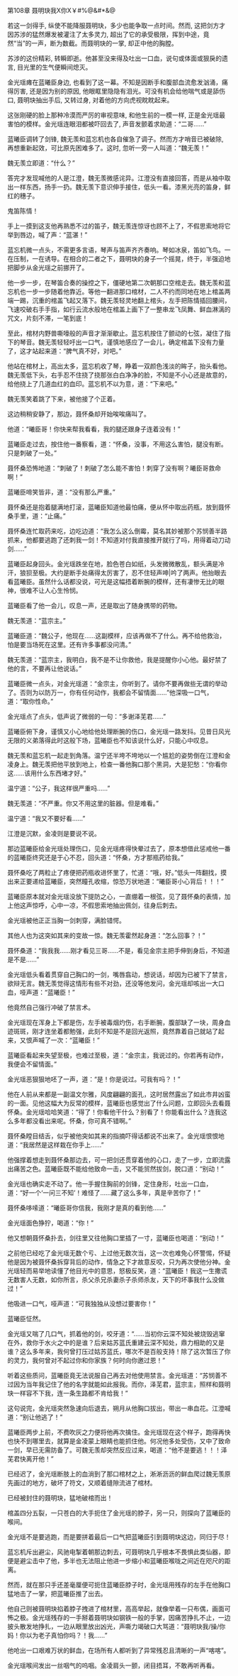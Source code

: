 第108章 聂明玦我X你X￥#%@&#*&@


若这一剑得手, 纵使不能降服聂明玦，多少也能争取一点时间。然而, 这把剑方才因苏涉的猛然爆发被灌注了太多灵力, 超出了它的承受极限，挥到中途，竟然“当”的一声，断为数截。而聂明玦的一掌, 却正中他的胸膛。

苏涉的这份精彩, 转瞬即逝。他甚至没来得及吐出一口血，说句或体面或狠戾的遗言, 目光里的生气便瞬间熄灭。

金光瑶瘫在蓝曦臣身边, 也看到了这一幕。不知是因断手和腹部血流愈发汹涌，痛得厉害, 还是因为别的原因, 他眼眶里隐隐有泪光。可没有机会给他喘气或是舔伤口, 聂明玦抽出手后, 又转过身, 对着他的方向虎视眈眈起来。

这张刚硬的脸上那种冷漠而严厉的审视意味, 和他生前的一模一样, 正是金光瑶最害怕的模样。金光瑶连眼泪都被吓回去了, 声音发颤着求助道：“二哥……”

蓝曦臣调转了剑锋, 魏无羡和蓝忘机也各自催急了调子。然而方才哨音已被破除, 再想重新起效，可比原先困难多了。这时, 忽听一旁一人叫道：“魏无羡！”

魏无羡立即道：“什么？”

答完才发现喊他的人是江澄，魏无羡微感诧异。江澄没有直接回答，而是从袖中取出一样东西，扬手一扔。魏无羡下意识伸手接住，低头一看。漆黑光亮的笛身，鲜红的穗子。

鬼笛陈情！

手上一摸到这支他再熟悉不过的笛子，魏无羡连惊讶也顾不上了，不假思索地将它举到唇边，喊了声：“蓝湛！”

蓝忘机微一点头，不需更多言语，琴声与笛声齐齐奏响。琴如冰泉，笛如飞鸟。一在压制，一在诱导。在相合的二者之下，聂明玦的身子一个摇晃，终于，半强迫地把脚步从金光瑶之前挪开了。

他一步一步，在琴笛合奏的操控之下，僵硬地第二次朝那口空棺走去。魏无羡和蓝忘机也一步一步随着他靠近。等他一翻进那口棺材，二人不约而同地在地上棺盖两端一踢，沉重的棺盖飞起又落下。魏无羡轻灵地翻上棺头，左手把陈情插回腰间，飞速咬破右手手指，如行云流水般地在棺盖上画下了一整串龙飞凤舞、鲜血淋漓的咒文，片刻不滞，一笔到底！

至此，棺材内野兽嘶嚎般的声音才渐渐歇止。蓝忘机按住了颤动的七弦，凝住了指下的琴音。魏无羡轻轻吁出一口气，谨慎地感应了一会儿，确定棺盖下没有力量了，这才站起来道：“脾气真不好，对吧。”

他站在棺材上，高出太多，蓝忘机收了琴，睁着一双颜色浅淡的眸子，抬头看他。魏无羡低下头，右手忍不住挠了挠那张白白净净的脸，不知是不小心还是故意的，给他挠上了几道血红的血印。蓝忘机不以为意，道：“下来吧。”

魏无羡笑着跳了下来，被他接了个正着。

这边稍稍安静了，那边，聂怀桑却开始唉唉痛叫了。

他道：“曦臣哥！你快来帮我看看，我的腿还跟身子连着没有！”

蓝曦臣走过去，按住他一番察看，道：“怀桑，没事，不用这么害怕，腿没有断。只是刺破了一处。”

聂怀桑恐怖地道：“刺破了！刺破了怎么能不害怕！刺穿了没有啊？曦臣哥救命啊！”

蓝曦臣啼笑皆非，道：“没有那么严重。”

聂怀桑还是抱着腿满地打滚，蓝曦臣知道他最怕痛，便从怀中取出药瓶，放到聂怀桑手里，道：“止痛。”

聂怀桑连忙取药来吃，边吃边道：“我怎么这么倒霉，莫名其妙被那个苏悯善半路抓来，他都要逃跑了还刺我一剑！不知道对付我直接推开就行了吗，用得着动刀动剑……”

蓝曦臣起身回头。金光瑶跌坐在地，脸色苍白如纸，头发微微散乱，额头满是冷汗，狼狈至极。大约是断手处痛得太厉害了，忍不住轻声呻|吟了两声。他抬眼去看蓝曦臣。虽然什么话都没说，可光是这幅捂着断腕的模样，还有凄惨无比的眼神，很难不让人心生怜悯。

蓝曦臣看了他一会儿，叹息一声，还是取出了随身携带的药物。

魏无羡道：“蓝宗主。”

蓝曦臣道：“魏公子，他现在……这副模样，应该再做不了什么。再不给他救治，怕是要当场死在这里。还有许多事都没问清。”

魏无羡道：“蓝宗主，我明白，我不是不让你救他，我是提醒你小心他。最好禁了他的言，不要再让他说话。”

蓝曦臣微一点头，对金光瑶道：“金宗主，你听到了。请你不要再做些无谓的举动了。否则为以防万一，你有任何动作，我都会不留情面……”他深吸一口气，道：“取你性命。”

金光瑶点了点头，低声说了微弱的一句：“多谢泽芜君……”

蓝曦臣俯下身，谨慎又小心地给他处理断腕的伤口，金光瑶一路发抖。见昔日风光无限的义弟落得此时这般下场，蓝曦臣也不知该说什么好，只能心中叹息。

魏无羡和蓝忘机一起走到角落。温宁还半垮不垮地以一个尴尬的姿势倒在江澄和金凌身上。魏无羡把他平放到地上，检查一番他胸口那个黑洞，大是犯愁：“你看你这……该用什么东西堵才好。”

温宁道：“公子，我这样很严重吗……”

魏无羡道：“不严重。你又不用这里的脏器。但是难看。”

温宁道：“我又不要好看……”

江澄是沉默，金凌则是要说不说。

那边蓝曦臣给金光瑶处理伤口，见金光瑶疼得快晕过去了，原本想借此惩戒他一番的蓝曦臣终究还是于心不忍，回头道：“怀桑，方才那瓶药给我。”

聂怀桑吃了两粒止了疼便把药瓶收进怀里了，忙道：“哦，好。”低头一阵翻找，摸出来正要递给蓝曦臣，突然瞳孔收缩，惊恐万状地道：“曦臣哥小心背后！！！”

蓝曦臣原本就对金光瑶没放下提防之心，一直绷着一根弦，见了聂怀桑的表情，加上他这声惊呼，心中一凉，不假思索地抽出佩剑，往身后刺去。

金光瑶被他正正当胸一剑刺穿，满脸错愕。

其他人也为这突如其来的变故一惊。魏无羡霍然起身道：“怎么回事？！”

聂怀桑道：“我我我……刚才看见三哥……不是，看见金宗主把手伸到身后，不知道是不是……”

金光瑶低头看着贯穿自己胸口的一剑，嘴唇翕动，想说话，却因为已被下了禁言，欲辩无言。魏无羡觉得这情形有些不对劲，还没等他发问，金光瑶却咳出一大口血，哑声道：“蓝曦臣！”

他竟然自己强行冲破了禁言术。

金光瑶现在浑身上下都是伤，左手被毒烟灼伤，右手断腕，腹部缺了一块，周身血迹斑斑，刚才连坐着都勉强，此刻不知是不是回光返照，竟然靠着自己就站了起来，又恨声喊了一次：“蓝曦臣！”

蓝曦臣看起来失望至极，也难过至极，道：“金宗主，我说过的。你若再有动作，我便会不留情面。”

金光瑶恶狠狠地呸了一声，道：“是！你是说过。可我有吗？！”

他在人前从来都是一副温文尔雅，风度翩翩的面孔，这时居然露出了如此市井凶蛮的一面。见他这幅大为反常的模样，蓝曦臣也感觉出了什么问题，立即回头去看聂怀桑。金光瑶哈哈笑道：“得了！你看他干什么？别看了！你能看出什么？连我这么多年都没看出来呢。怀桑，你可真不错啊。”

聂怀桑瞠目结舌，似乎被他突如其来的指摘吓得话都说不出来了。金光瑶恨恨地道：“我居然是这样栽在你手上……”

他强撑着想走到聂怀桑那边去，可一把剑还贯穿着他的心口，走了一步，立即流露出痛苦之色。蓝曦臣既不能给他致命一击，又不能贸然拔剑，脱口道：“别动！”

金光瑶也确实走不动了。他一手握住胸前的剑锋，定住身形，吐出一口血，道：“好一个‘一问三不知’！难怪了……藏了这么多年，真是辛苦你了！”

聂怀桑哆嗦道：“曦臣哥你信我，我刚才是真的看到他……”

金光瑶面色狰狞，喝道：“你！”

他又想朝聂怀桑扑去，剑往里又往他胸口里插了一寸，蓝曦臣也喝道：“别动！”

之前他已经吃了金光瑶无数个亏、上过他无数次当，这一次也难免心怀警惕，怀疑他是因为被聂怀桑拆穿背后的动作，情急之下才故意反咬，只为再次使他分神。金光瑶轻而易举地读懂了他目光中的意思，怒极反笑，道：“蓝曦臣！我这一生撒谎无数害人无数，如你所言，杀父杀兄杀妻杀子杀师杀友，天下的坏事我什么没做过！”

他吸进一口气，哑声道：“可我独独从没想过要害你！”

蓝曦臣怔然。

金光瑶又喘了几口气，抓着他的剑，咬牙道：“……当初你云深不知处被烧毁逃窜在外，救你于水火之中的是谁？后来姑苏蓝氏重建云深不知处，鼎力相助的又是谁？这么多年来，我何曾打压过姑苏蓝氏，哪次不是百般支持！除了这次暂压了你的灵力，我何曾对不起过你和你家族？何时向你邀过恩！”

听着这些质问，蓝曦臣竟无法说服自己再去对他使用禁言。金光瑶道：“苏悯善不过因为当年我记住了他的名字就能如此报我。而你，泽芜君，蓝宗主，照样和聂明玦一样容不下我，连一条生路都不肯给我！”

这句说完，金光瑶突然急速向后退去，朔月从他胸口拔出，带出一串血花。江澄喊道：“别让他逃了！”

蓝曦臣两步上前，不费吹灰之力便将他再次擒住。金光瑶现在这个样子，跑得再快也快不到哪里去，就算是金凌蒙上眼睛也能抓住他。何况他多处受伤，又中了致命一剑，早已无需防备了。可魏无羡却突然反应过来，喝道：“他不是要逃！！！泽芜君快离开他！”

已经迟了，金光瑶断肢上的血淌到了那口棺材之上，淅淅沥沥的鲜血爬过魏无羡原先画过的地方，破坏了符文，又顺着缝隙流进了棺材。

已经被封住的聂明玦，猛地破棺而出！

棺盖四分五裂，一只苍白的大手扼住了金光瑶的脖子，另一只，则探向了蓝曦臣的喉间。

金光瑶不是要逃跑，而是要拼着最后一口气把蓝曦臣引到聂明玦这边，同归于尽！

蓝忘机斥出避尘，风驰电掣着朝那边刺去，可聂明玦几乎根本不畏惧此类仙器，即便是避尘击中了他，多半也无法阻止他进一步缩小和蓝曦臣喉咙之间近在咫尺的距离。

然而，就在那只手还差毫厘便可扼住蓝曦臣脖子时，金光瑶用残存的左手在他胸口猛地击了一掌，把蓝曦臣推了出去。

他自己则被聂明玦掐着脖子拽进了棺材里，高高举起，就像举着一只布偶，画面可怖之极。金光瑶残存的一手掰着聂明玦如钢铁一般的手掌，因痛苦挣扎不止，一边披头散发地挣扎，一边从眼里放出凶光，声嘶力竭破口大骂道：“聂明玦我/操/你妈！你以为老子真怕你吗？！我……”

他呛出一口艰难万状的鲜血，在场所有人都听到了异常残忍且清晰的一声“喀喀”。

金光瑶喉间发出一丝咽气的呜咽。金凌肩头一颤，闭目捂耳，不敢再听再看。